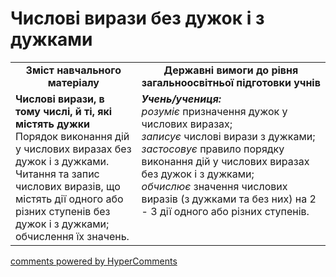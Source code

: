 <div id="hypercomments_widget" class="js-hypercomments-widget invisible"></div>

# Числові вирази без дужок і з дужками
<table>
  <tr>
    <td width="40%" align="center"><b>Зміст навчального матеріалу<b></td>
    <td width="60%" align="center"><b>Державні вимоги до рівня загальноосвітньої підготовки учнів</b></td>
  </tr>
  <tr>
    <td width="40%" style="vertical-align:top !important;"><b>Числові вирази, в тому числі, й ті, які містять дужки</b><br>
Порядок виконання дій у числових виразах без дужок і з дужками.<br>
Читання та запис числових виразів, що містять дії одного або різних ступенів без дужок і з дужками; обчислення їх  значень.<br></td>
    <td width="60%" style="vertical-align:top !important;"><i><b>Учень/учениця:</b></i><br>
<i>розуміє</i> призначення дужок у числових виразах;<br>
<i>записує</i> числові вирази з дужками;<br>
<i>застосовує</i> правило порядку виконання дій у числових виразах без дужок і з дужками;<br>
<i>обчислює</i> значення числових виразів (з дужками та без них) на 2 - 3 дії одного або різних ступенів.<br></td>
  </tr>
</table>

<div class="js-hypercomments-container">
    <a href="http://hypercomments.com" class="hc-link" title="comments widget">comments powered by HyperComments</a>
</div>